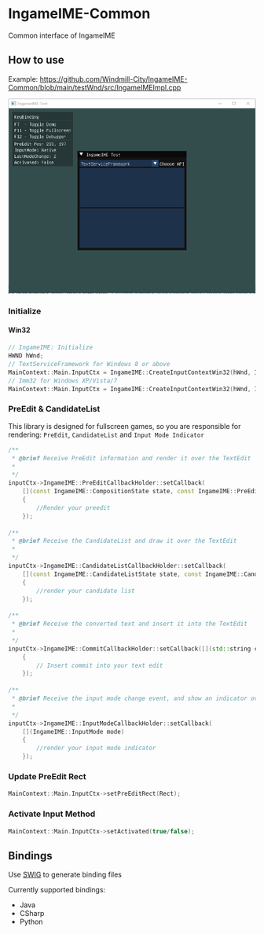# IngameIME-Common

Common interface of IngameIME

## How to use

Example: <https://github.com/Windmill-City/IngameIME-Common/blob/main/testWnd/src/IngameIMEImpl.cpp>

![ImgameIME-Test](docs/IngameIME-Test.gif)

### Initialize

#### Win32

```c++
// IngameIME: Initialize
HWND hWnd;
// TextServiceFramework for Windows 8 or above
MainContext::Main.InputCtx = IngameIME::CreateInputContextWin32(hWnd, IngameIME::API::TextServiceFramework);
// Imm32 for Windows XP/Vista/7
MainContext::Main.InputCtx = IngameIME::CreateInputContextWin32(hWnd, IngameIME::API::Imm32);
```

### PreEdit & CandidateList

This library is designed for fullscreen games, so you are responsible for rendering: `PreEdit`, `CandidateList` and `Input Mode Indicator`

```c++
/**
 * @brief Receive PreEdit information and render it over the TextEdit
 *
 */
inputCtx->IngameIME::PreEditCallbackHolder::setCallback(
    [](const IngameIME::CompositionState state, const IngameIME::PreEditContext* ctx)
    {
        //Render your preedit
    });

/**
 * @brief Receive the CandidateList and draw it over the TextEdit
 *
 */
inputCtx->IngameIME::CandidateListCallbackHolder::setCallback(
    [](const IngameIME::CandidateListState state, const IngameIME::CandidateListContext* ctx)
    {
        //render your candidate list
    });

/**
 * @brief Receive the converted text and insert it into the TextEdit
 *
 */
inputCtx->IngameIME::CommitCallbackHolder::setCallback([](std::string commit)
    {
        // Insert commit into your text edit
    });

/**
 * @brief Receive the input mode change event, and show an indicator over the TextEdit
 *
 */
inputCtx->IngameIME::InputModeCallbackHolder::setCallback(
    [](IngameIME::InputMode mode)
    {
        //render your input mode indicator
    });
```

### Update PreEdit Rect

```c++
MainContext::Main.InputCtx->setPreEditRect(Rect);
```

### Activate Input Method

```c++
MainContext::Main.InputCtx->setActivated(true/false);
```

## Bindings

Use [SWIG](https://github.com/swig/swig) to generate binding files

Currently supported bindings:

- Java
- CSharp
- Python
